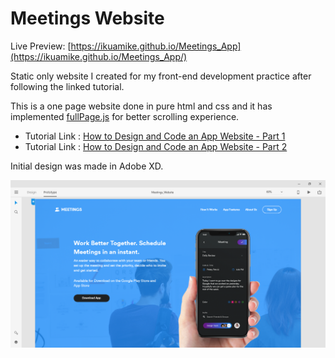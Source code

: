 # Meetings Website

Live Preview: [https://ikuamike.github.io/Meetings_App](https://ikuamike.github.io/Meetings_App/)

Static only website I created for my front-end development practice after following the linked tutorial.

This is a one page website done in pure html and css and it has implemented [fullPage.js](https://github.com/alvarotrigo/fullPage.js) for better scrolling experience.

* Tutorial Link : [How to Design and Code an App Website - Part 1](https://youtu.be/tuEj7Tu30FI)
* Tutorial Link : [How to Design and Code an App Website - Part 2](https://youtu.be/Jg0YlDN-VIo)

Initial design was made in Adobe XD.

![project screenshot](xd_screenshot.png)
